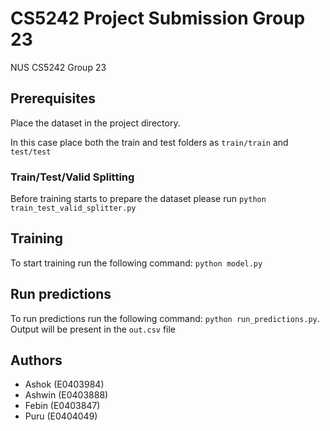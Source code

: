 # CS5242 Project Submission Group 23
NUS CS5242 Group 23

## Prerequisites

Place the dataset in the project directory. 

In this case place both the train and test folders as `train/train` and `test/test`

### Train/Test/Valid Splitting

Before training starts to prepare the dataset please run `python train_test_valid_splitter.py`

## Training

To start training run the following command: `python model.py`

## Run predictions

To run predictions run the following command: `python run_predictions.py`. Output will be present in the `out.csv` file

## Authors

* Ashok (E0403984)
* Ashwin (E0403888)
* Febin (E0403847)
* Puru (E0404049)
